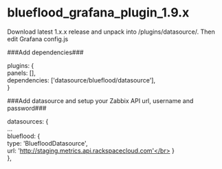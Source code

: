 # blueflood_grafana_plugin_1.9.x

Download latest 1.x.x release and unpack into <your grafana installation>/plugins/datasource/.
Then edit Grafana config.js

###Add dependencies###</br>

plugins: { </br>
  panels: [],</br>
  dependencies: ['datasource/blueflood/datasource'],</br>
}</br>

###Add datasource and setup your Zabbix API url, username and password###</br>

datasources: {</br>
  ...</br>
  blueflood: {</br>
    type: 'BluefloodDatasource',</br>
    url: 'http://staging.metrics.api.rackspacecloud.com'</br>
  }</br>
  },</br>
